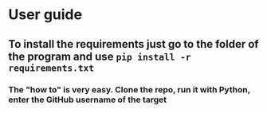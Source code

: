 # User guide

## To install the requirements just go to the folder of the program and use `pip install -r requirements.txt`

### The "how to" is very easy. Clone the repo, run it with Python, enter the GitHub username of the target
